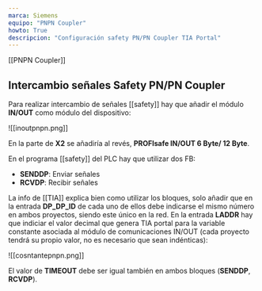 ```yaml
---
marca: Siemens
equipo: "PNPN Coupler"
howto: True
descripcion: "Configuración safety PN/PN Coupler TIA Portal"
---
```


[[PNPN Coupler]]

## Intercambio señales Safety PN/PN Coupler

Para realizar intercambio de señales [[safety]] hay que añadir el módulo **IN/OUT** como módulo del dispositivo:

![[inoutpnpn.png]]

En la parte de **X2** se añadiría al revés, **PROFIsafe IN/OUT 6 Byte/ 12 Byte**.

En el programa [[safety]] del PLC hay que utilizar dos FB:

- **SENDDP**: Enviar señales
- **RCVDP**: Recibir señales

La info de [[TIA]] explica bien como utilizar los bloques, solo añadir que en la entrada **DP_DP_ID** de cada uno de ellos debe indicarse el mismo número en ambos proyectos, siendo este único en la red.
En la entrada **LADDR**  hay que indiciar el valor decimal que genera TIA portal para la variable constante asociada al módulo de comunicaciones IN/OUT (cada proyecto tendrá su propio valor, no es necesario que sean indénticas):

![[cosntantepnpn.png]]

El valor de **TIMEOUT** debe ser igual también en ambos bloques (**SENDDP**, **RCVDP**).